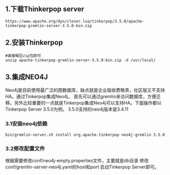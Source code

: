 ## 1.下载Thinkerpop server
```
https://www.apache.org/dyn/closer.lua/tinkerpop/3.5.0/apache-tinkerpop-gremlin-server-3.5.0-bin.zip
```

## 2.安装Thinkerpop
```shell script
#直接解压zip包即可
unzip apache-tinkerpop-gremlin-server-3.5.0-bin.zip -d /usr/local/
```

## 3.集成NEO4J
Neo4j是目前使用最广泛的图数据库，缺点就是企业版收费略贵，社区版又不支持HA。通过Tinkerpop集成Neo4j，
首先可以通过gremlin来访问数据库，方便迁移。另外比较重要的一点就是Tinkerpop集成Neo4j可以支持HA。下面操作都以Tinkerpop Server 3.5.0为例。
3.5.0支持的neo4j版本是3.4.11

### 3.1安装neo4j依赖
```shell script
bin/gremlin-server.sh install org.apache.tinkerpop neo4j-gremlin 3.5.0
```

### 3.2修改配置文件
根据需要修改conf/neo4j-empty.properties文件，主要就是db目录
修改conf/gremlin-server-neo4j.yaml的host和port
启动Tinkerpop Server即可。